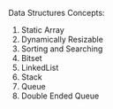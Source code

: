 Data Structures Concepts: 
1. Static Array
2. Dynamically Resizable
3. Sorting and Searching
4. Bitset
5. LinkedList
5. Stack
6. Queue
7. Double Ended Queue
